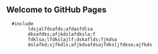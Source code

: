 ## Welcome to GitHub Pages

      #include
            ldsjalfdsafds;afdasfdlsa
            dksafdks;afjkdslafdksla;f
            fdklsa;lfdkslajlf;dskaflds;fjkdsa
            dslafkd;sjfkdls;afjkdsafdsajfdksljfdkso;ajfkds
